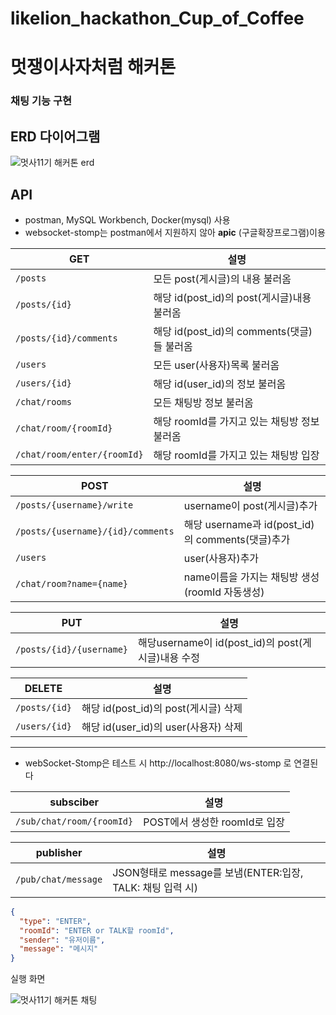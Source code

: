 # likelion_hackathon_Cup_of_Coffee

# 멋쟁이사자처럼 해커톤

### 채팅 기능 구현

## ERD 다이어그램
![멋사11기 해커톤 erd](https://github.com/leegy21/likelion_hackathon/assets/102893824/73d41513-97d9-4117-90bb-993a2440a2ec)

## API

+ postman, MySQL Workbench, Docker(mysql) 사용
+ websocket-stomp는 postman에서 지원하지 않아 **apic** (구글확장프로그램)이용

| GET                        | 설명                                |
|----------------------------|-----------------------------------|
| `/posts`                   | 모든 post(게시글)의 내용 불러옴              |
| `/posts/{id}`              | 해당 id(post_id)의 post(게시글)내용 불러옴   |
| `/posts/{id}/comments`     | 해당 id(post_id)의 comments(댓글)들 불러옴 |
| `/users`                   | 모든 user(사용자)목록 불러옴                |
| `/users/{id}`              | 해당 id(user_id)의 정보 불러옴            |
| `/chat/rooms`              | 모든 채팅방 정보 불러옴                     |
| `/chat/room/{roomId}` | 해당 roomId를 가지고 있는 채팅방 정보 불러옴      |
| `/chat/room/enter/{roomId}` | 해당 roomId를 가지고 있는 채팅방 입장          |

| POST                              | 설명                                       |
|-----------------------------------|------------------------------------------|
| `/posts/{username}/write`         | username이 post(게시글)추가                    |
| `/posts/{username}/{id}/comments` | 해당 username과 id(post_id)의 comments(댓글)추가 |
| `/users`                          | user(사용자)추가                              |
| `/chat/room?name={name}`          | name이름을 가지는 채팅방 생성(roomId 자동생성)          |

| PUT                      | 설명                                      |
|--------------------------|-----------------------------------------|
| `/posts/{id}/{username}` | 해당username이 id(post_id)의 post(게시글)내용 수정 |

| DELETE        | 설명                           |
|---------------|------------------------------|
| `/posts/{id}` | 해당 id(post_id)의 post(게시글) 삭제 |
| `/users/{id}` | 해당 id(user_id)의 user(사용자) 삭제 |

---

+ webSocket-Stomp은 테스트 시 http://localhost:8080/ws-stomp 로 연결된다

|subsciber|설명|
|---|---|
|`/sub/chat/room/{roomId}`|POST에서 생성한 roomId로 입장|

| publisher           | 설명                                            |
|---------------------|-----------------------------------------------|
| `/pub/chat/message` | JSON형태로  message를 보냄(ENTER:입장, TALK: 채팅 입력 시) |
```json
{
  "type": "ENTER",
  "roomId": "ENTER or TALK할 roomId",
  "sender": "유저이름",
  "message": "메시지"
}
```
실행 화면

![멋사11기 해커톤 채팅](https://github.com/leegy21/likelion_hackathon/assets/102893824/f6dae39a-82f4-4dfd-a366-50218412f262)
